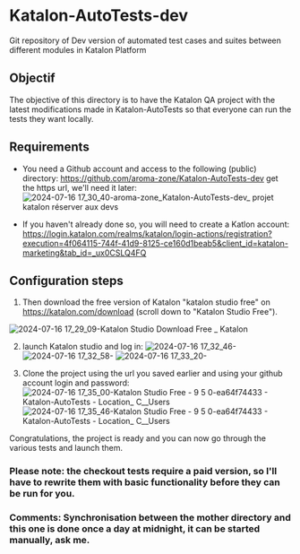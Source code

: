 # Katalon-AutoTests-dev
Git repository of Dev version of automated test cases and suites between different modules in Katalon Platform
## Objectif
The objective of this directory is to have the Katalon QA project with the latest modifications made in Katalon-AutoTests so that everyone can run the tests they want locally.
## Requirements 
- You need  a Github account and access to the following (public) directory:
https://github.com/aroma-zone/Katalon-AutoTests-dev
get the https url, we'll need it later:
![2024-07-16 17_30_40-aroma-zone_Katalon-AutoTests-dev_ projet katalon réserver aux devs](https://github.com/user-attachments/assets/388d5cff-7cda-47a7-92a9-3deb3c132061)

- If you haven't already done so, you will need to create a Katlon account:
https://login.katalon.com/realms/katalon/login-actions/registration?execution=4f064115-744f-41d9-8125-ce160d1beab5&client_id=katalon-marketing&tab_id=_ux0CSLQ4FQ

## Configuration steps

1) Then download the free version of Katalon "katalon studio free" on https://katalon.com/download (scroll down to "Katalon Studio Free"). 

![2024-07-16 17_29_09-Katalon Studio Download Free _ Katalon](https://github.com/user-attachments/assets/8d4b7190-ddcc-4c19-a311-2cf9d4c110cf)

2) launch Katalon studio and log in:
![2024-07-16 17_32_46-](https://github.com/user-attachments/assets/0fc336f4-6c90-4ebe-9cf4-f94ecc2fcaa9)
![2024-07-16 17_32_58-](https://github.com/user-attachments/assets/5867628a-ea92-4ee3-9b02-bfb3c572b30c)
![2024-07-16 17_33_20-](https://github.com/user-attachments/assets/006a5edd-680b-4306-bc8d-e94cb89b40d1)

3) Clone the project using the url you saved earlier and using your github account login and password:
![2024-07-16 17_35_00-Katalon Studio Free - 9 5 0-ea64f74433 - Katalon-AutoTests -  Location_ C__Users](https://github.com/user-attachments/assets/ae30430b-bc68-4493-a634-6c6769354690)
![2024-07-16 17_35_46-Katalon Studio Free - 9 5 0-ea64f74433 - Katalon-AutoTests -  Location_ C__Users](https://github.com/user-attachments/assets/b4feafa5-9e83-4328-8b81-85a4242f0a92)


Congratulations, the project is ready and you can now go through the various tests and launch them.

### Please note: the checkout tests require a paid version, so I'll have to rewrite them with basic functionality before they can be run for you. 
### Comments: Synchronisation between the mother directory and this one is done once a day at midnight, it can be started manually, ask me.
